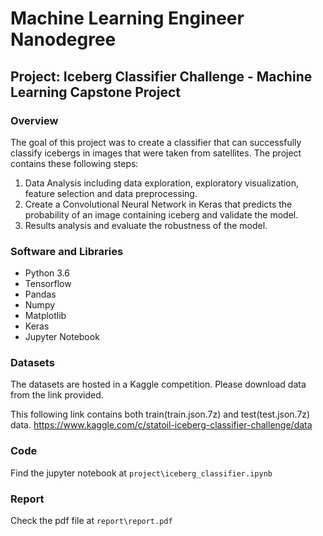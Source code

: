 # Machine Learning Engineer Nanodegree

## Project: Iceberg Classifier Challenge - Machine Learning Capstone Project


### Overview

The goal of this project was to create a classifier that can successfully classify icebergs in images that were taken from satellites. The project contains these following steps:  
1. Data Analysis including data exploration, exploratory visualization, feature selection and data preprocessing.  
2. Create a Convolutional Neural Network in Keras that predicts the probability of an image containing iceberg and validate the model.  
3. Results analysis and evaluate the robustness of the model.

### Software and Libraries
- Python 3.6
- Tensorflow
- Pandas
- Numpy
- Matplotlib
- Keras  
- Jupyter Notebook

### Datasets
The datasets are hosted in a Kaggle competition. Please download data from the link provided.

This following link contains both train(train.json.7z) and test(test.json.7z) data. 
https://www.kaggle.com/c/statoil-iceberg-classifier-challenge/data



### Code
Find the jupyter notebook at ```project\iceberg_classifier.ipynb```  


### Report
Check the pdf file at ```report\report.pdf``` 